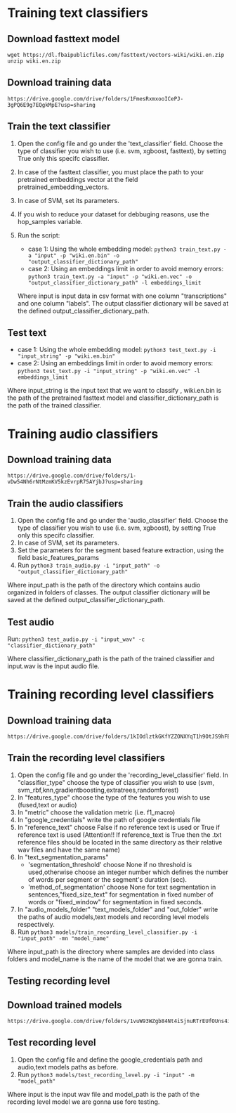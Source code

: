 # Training text classifiers
## Download fasttext model
```
wget https://dl.fbaipublicfiles.com/fasttext/vectors-wiki/wiki.en.zip
unzip wiki.en.zip
```
## Download training data 
```
https://drive.google.com/drive/folders/1FmesRxmxooICePJ-3gPQ6E9g7EQgkMpE?usp=sharing 
```
## Train the text classifier
1. Open the config file and go under the 'text_classifier' field. Choose the type of classifier you wish to use (i.e. svm, xgboost, fasttext), by setting True only this specifc classifier.
2. In case of the fasttext classifier, you must place the path to your pretrained embeddings vector at the field pretrained_embedding_vectors.
3. In case of SVM, set its parameters.
4. If you wish to reduce your dataset for debbuging reasons, use the hop_samples variable.
5. Run the script:
	- case 1: Using the whole embedding model:
          ```python3 train_text.py -a "input" -p "wiki.en.bin" -o "output_classifier_dictionary_path"```
    - case 2: Using an embeddings limit in order to avoid memory errors:
          ```python3 train_text.py -a "input" -p "wiki.en.vec" -o "output_classifier_dictionary_path" -l embeddings_limit ```
   
   Where input is input data in csv format with one column "transcriptions" and one column "labels".
   The output classifier dictionary will be saved at the defined output_classifier_dictionary_path. 


## Test text
- case 1: Using the whole embedding model:
          ```python3 test_text.py -i "input_string" -p "wiki.en.bin"```
- case 2: Using an embeddings limit in order to avoid memory errors:
          ```python3 test_text.py -i "input_string" -p "wiki.en.vec" -l embeddings_limit ```
  
Where input_string is the input text that we want to classify , wiki.en.bin is the path of the pretrained fasttext model and classifier_dictionary_path is the path of the trained classifier. 


# Training audio classifiers 
## Download training data 
```
https://drive.google.com/drive/folders/1-vDw54Nh6rNtMzmKV5kzEvrpR75AYjbJ?usp=sharing 
```

## Train the audio classifiers 
1. Open the config file and go under the 'audio_classifier' field. Choose the type of classifier you wish to use (i.e. svm, xgboost), by setting True only this specifc classifier.
2. In case of SVM, set its parameters.
3. Set the parameters for the segment based feature extraction, using the field basic_features_params
4. Run ```python3 train_audio.py -i "input_path" -o "output_classifier_dictionary_path" ```

  Where input_path is the path of the directory which contains audio organized in folders of classes. The output classifier dictionary will be saved at the defined output_classifier_dictionary_path.


## Test audio 
Run: ```python3 test_audio.py -i "input_wav" -c "classifier_dictionary_path"```

Where classifier_dictionary_path is the path of the trained classifier and input.wav is the input audio file.

# Training recording level classifiers 
## Download training data 
``` 
https://drive.google.com/drive/folders/1kIOdlztkGKfYZZONXYqT1h9OtJS9hFBP
``` 
## Train the recording level classifiers 
1. Open the config file and go under the 'recording_level_classifier' field. 
   In "classifier_type" choose the type of classifier you wish to use (svm, svm_rbf,knn,gradientboosting,extratrees,randomforest)
2. In "features_type" choose the type of the features you wish to use (fused,text or audio) 
3. In "metric" choose the validation metric (i.e. f1_macro) 
4. In "google_credentials" write the path of google credentials file
5. In "reference_text" choose False if no reference text is used or True if reference text is used (Attention!! If reference_text is True then the .txt reference    files should be located in the same directory as their relative wav files and have the same name)
6. In "text_segmentation_params" 
      - 'segmentation_threshold' choose None if no threshold is used,otherwise choose an integer number which defines the number of words per segment or the               segment's duration (sec). 
      - 'method_of_segmentation' choose None for text segmentation in sentences,"fixed_size_text" for segmentation in fixed number of words or "fixed_window" 
        for segmentation in fixed seconds.
7. In "audio_models_folder"
      "text_models_folder" and
      "out_folder" 
   write the paths of audio models,text models and recording level models respectively. 
8. Run ```python3 models/train_recording_level_classifier.py -i "input_path" -mn "model_name"``` 

Where input_path is the directory where samples are devided into class folders and model_name is the name of the model that we are gonna train. 

## Testing recording level 
## Download trained models 
``` 
https://drive.google.com/drive/folders/1vuW93WZgb84Nt4iSjnuRTrEUfOUns4iV
``` 
## Test recording level 
1. Open the config file and define the google_credentials path and audio,text models paths as before. 
2. Run ```python3 models/test_recording_level.py -i "input" -m "model_path" ``` 

Where input is the input wav file and model_path is the path of the recording level model we are gonna use fore testing.
